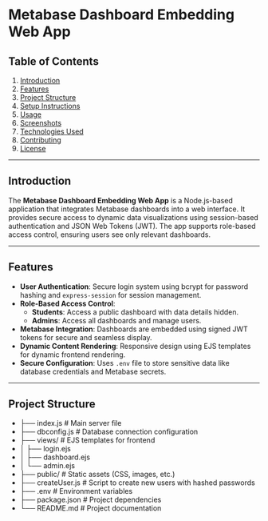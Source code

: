 # Metabase Dashboard Embedding Web App  

## Table of Contents  
1. [Introduction](#introduction)  
2. [Features](#features)  
3. [Project Structure](#project-structure)  
4. [Setup Instructions](#setup-instructions)  
5. [Usage](#usage)  
6. [Screenshots](#screenshots)  
7. [Technologies Used](#technologies-used)  
8. [Contributing](#contributing)  
9. [License](#license)  

---

## Introduction  
The **Metabase Dashboard Embedding Web App** is a Node.js-based application that integrates Metabase dashboards into a web interface. It provides secure access to dynamic data visualizations using session-based authentication and JSON Web Tokens (JWT). The app supports role-based access control, ensuring users see only relevant dashboards.  

---

## Features  
- **User Authentication**: Secure login system using bcrypt for password hashing and `express-session` for session management.  
- **Role-Based Access Control**:  
  - **Students**: Access a public dashboard with data details hidden.  
  - **Admins**: Access all dashboards and manage users.  
- **Metabase Integration**: Dashboards are embedded using signed JWT tokens for secure and seamless display.  
- **Dynamic Content Rendering**: Responsive design using EJS templates for dynamic frontend rendering.  
- **Secure Configuration**: Uses `.env` file to store sensitive data like database credentials and Metabase secrets.  

---

## Project Structure  



- ├── index.js # Main server file
- ├── dbconfig.js # Database connection configuration
- ├── views/ # EJS templates for frontend
- │ ├── login.ejs
- │ ├── dashboard.ejs
- │ └── admin.ejs
- ├── public/ # Static assets (CSS, images, etc.)
- ├── createUser.js # Script to create new users with hashed passwords
- ├── .env # Environment variables
- ├── package.json # Project dependencies
- └── README.md # Project documentation



